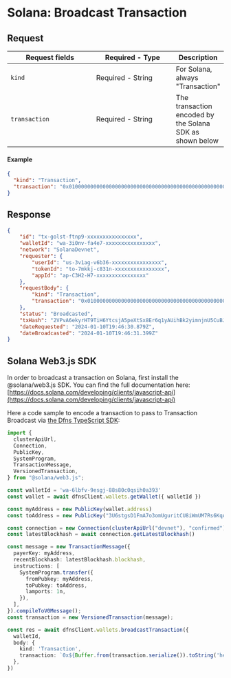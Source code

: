 # Solana: Broadcast Transaction

## Request <a href="#request-body" id="request-body"></a>

<table data-full-width="false"><thead><tr><th width="204">Request fields</th><th width="192">Required - Type</th><th>Description</th></tr></thead><tbody><tr><td><code>kind</code></td><td>Required - String</td><td>For Solana, always "Transaction"</td></tr><tr><td><code>transaction</code></td><td>Required - String</td><td>The transaction encoded by the Solana SDK as shown below</td></tr></tbody></table>

#### Example

```json
{
  "kind": "Transaction",
  "transaction": "0x01000000000000000000000000000000000000000000000000000000000000000000000000000000000000000000000000000000000000000000000000000000008001000103b25c8c464080ab2835a166d2b3f13195c2ff3c8f281c7ebe492f0d45d830ff4824a8b38a94b73d2756f2be68655a49706be9b1dc900978984d6eeaf65ab62e900000000000000000000000000000000000000000000000000000000000000000280c73cfb9caeb41b8508d20057917b568ac1f5a4175b5befa94532b3fd0b92e01020200010c02000000010000000000000000"
}
```

## Response <a href="#response" id="response"></a>

```json
{
    "id": "tx-golst-ftnp9-xxxxxxxxxxxxxxxx",
    "walletId": "wa-3i0nv-fa4e7-xxxxxxxxxxxxxxxx",
    "network": "SolanaDevnet",
    "requester": {
        "userId": "us-3v1ag-v6b36-xxxxxxxxxxxxxxxx",
        "tokenId": "to-7mkkj-c831n-xxxxxxxxxxxxxxxx",
        "appId": "ap-C3H2-H7-xxxxxxxxxxxxxxxx"
    },
    "requestBody": {
        "kind": "Transaction",
        "transaction": "0x01000000000000000000000000000000000000000000000000000000000000000000000000000000000000000000000000000000000000000000000000000000008001000103b25c8c464080ab2835a166d2b3f13195c2ff3c8f281c7ebe492f0d45d830ff4824a8b38a94b73d2756f2be68655a49706be9b1dc900978984d6eeaf65ab62e900000000000000000000000000000000000000000000000000000000000000000280c73cfb9caeb41b8508d20057917b568ac1f5a4175b5befa94532b3fd0b92e01020200010c02000000010000000000000000"
    },
    "status": "Broadcasted",
    "txHash": "2VPvA6ekyrHT9TiH6YtcsjA5peXtSx8Er6q1yAUihBk2yimnjnU5CuBJLHsTXZxZV7JWSSffvaJ9uX8BB4ugconq",
    "dateRequested": "2024-01-10T19:46:30.879Z",
    "dateBroadcasted": "2024-01-10T19:46:31.399Z"
}
```

## Solana Web3.js SDK

In order to broadcast a transaction on Solana, first install the @solana/web3.js SDK.  You can find the full documentation here: [https://docs.solana.com/developing/clients/javascript-api](https://docs.solana.com/developing/clients/javascript-api)

Here a code sample to encode a transaction to pass to Transaction Broadcast via [the Dfns TypeScript SDK](https://github.com/dfns/dfns-sdk-ts):

```typescript
import {
  clusterApiUrl,
  Connection,
  PublicKey,
  SystemProgram,
  TransactionMessage,
  VersionedTransaction,
} from "@solana/web3.js";

const walletId = 'wa-6lbfv-9esgj-88s80c0qsih0a393'
const wallet = await dfnsClient.wallets.getWallet({ walletId })

const myAddress = new PublicKey(wallet.address)
const toAddress = new PublicKey("3U6stgsD1FmA7o3omUguritCU8iWmUM7Rs6KqAHHxHVZ")

const connection = new Connection(clusterApiUrl("devnet"), "confirmed")
const latestBlockhash = await connection.getLatestBlockhash()

const message = new TransactionMessage({
  payerKey: myAddress,
  recentBlockhash: latestBlockhash.blockhash,
  instructions: [
    SystemProgram.transfer({
      fromPubkey: myAddress,
      toPubkey: toAddress,
      lamports: 1n,
    }),
  ],
}).compileToV0Message();
const transaction = new VersionedTransaction(message);

const res = await dfnsClient.wallets.broadcastTransaction({
  walletId,
  body: {
    kind: 'Transaction',
    transaction: `0x${Buffer.from(transaction.serialize()).toString('hex')}`,
  },
})
```
